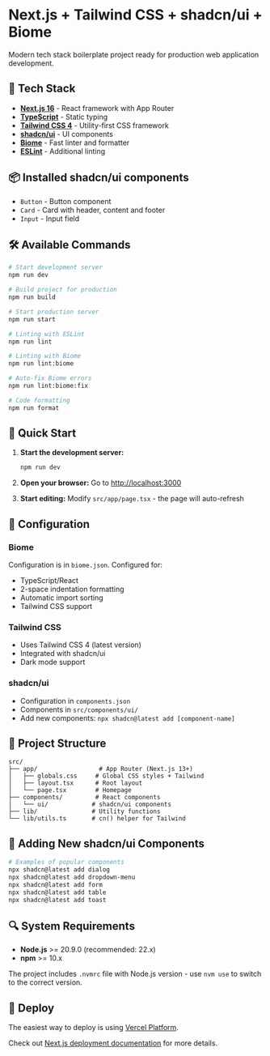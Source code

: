 # Next.js + Tailwind CSS + shadcn/ui + Biome

Modern tech stack boilerplate project ready for production web application development.

## 🚀 Tech Stack

- **[Next.js 16](https://nextjs.org)** - React framework with App Router
- **[TypeScript](https://www.typescriptlang.org/)** - Static typing
- **[Tailwind CSS 4](https://tailwindcss.com/)** - Utility-first CSS framework
- **[shadcn/ui](https://ui.shadcn.com/)** - UI components
- **[Biome](https://biomejs.dev/)** - Fast linter and formatter
- **[ESLint](https://eslint.org/)** - Additional linting

## 📦 Installed shadcn/ui components

- `Button` - Button component
- `Card` - Card with header, content and footer
- `Input` - Input field

## 🛠️ Available Commands

```bash
# Start development server
npm run dev

# Build project for production
npm run build

# Start production server
npm run start

# Linting with ESLint
npm run lint

# Linting with Biome
npm run lint:biome

# Auto-fix Biome errors
npm run lint:biome:fix

# Code formatting
npm run format
```

## 🚀 Quick Start

1. **Start the development server:**
   ```bash
   npm run dev
   ```

2. **Open your browser:**
   Go to [http://localhost:3000](http://localhost:3000)

3. **Start editing:**
   Modify `src/app/page.tsx` - the page will auto-refresh

## 🔧 Configuration

### Biome
Configuration is in `biome.json`. Configured for:
- TypeScript/React
- 2-space indentation formatting
- Automatic import sorting
- Tailwind CSS support

### Tailwind CSS
- Uses Tailwind CSS 4 (latest version)
- Integrated with shadcn/ui
- Dark mode support

### shadcn/ui
- Configuration in `components.json`
- Components in `src/components/ui/`
- Add new components: `npx shadcn@latest add [component-name]`

## 📁 Project Structure

```
src/
├── app/                 # App Router (Next.js 13+)
│   ├── globals.css     # Global CSS styles + Tailwind
│   ├── layout.tsx      # Root layout
│   └── page.tsx        # Homepage
├── components/         # React components
│   └── ui/            # shadcn/ui components
├── lib/               # Utility functions
└── lib/utils.ts       # cn() helper for Tailwind

```

## 🎨 Adding New shadcn/ui Components

```bash
# Examples of popular components
npx shadcn@latest add dialog
npx shadcn@latest add dropdown-menu
npx shadcn@latest add form
npx shadcn@latest add table
npx shadcn@latest add toast
```

## 🔍 System Requirements

- **Node.js** >= 20.9.0 (recommended: 22.x)
- **npm** >= 10.x

The project includes `.nvmrc` file with Node.js version - use `nvm use` to switch to the correct version.

## 🚢 Deploy

The easiest way to deploy is using [Vercel Platform](https://vercel.com/new?utm_medium=default-template&filter=next.js&utm_source=create-next-app&utm_campaign=create-next-app-readme).

Check out [Next.js deployment documentation](https://nextjs.org/docs/app/building-your-application/deploying) for more details.
